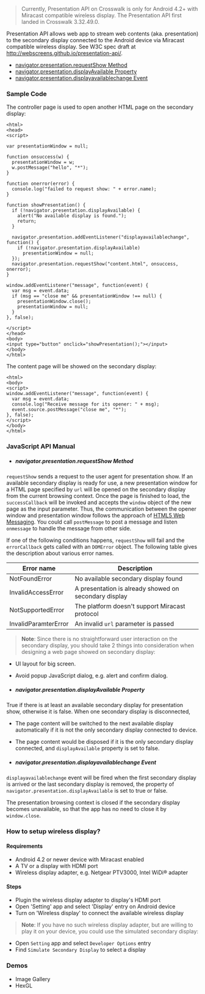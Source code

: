 > Currently, Presentation API on Crosswalk is only for Android 4.2+ with Miracast compatible wireless display. The Presentation API first landed in Crosswalk 3.32.49.0.

Presentation API allows web app to stream web contents (aka. presentation) to the secondary display
connected to the Android device via Miracast compatible  wireless display. See
W3C spec draft at http://webscreens.github.io/presentation-api/.

* [navigator.presentation.requestShow Method](Presentation-api-manual#navigatorpresentationrequestshow-method)
* [navigator.presentation.displayAvailable Property](Presentation-api-manual#navigatorpresentationdisplayavailable-property)
* [navigator.presentation.displayavailablechange Event](Presentation-api-manual#navigatorpresentationdisplayavailablechange-event)

### Sample Code
The controller page is used to open another HTML page on the secondary display:
```
<html>
<head>
<script>

var presentationWindow = null;

function onsuccess(w) {
  presentationWindow = w;
  w.postMessage("hello", "*");
}

function onerror(error) {
  console.log("failed to request show: " + error.name);
}

function showPresentation() {
  if (!navigator.presentation.displayAvailable) {
    alert("No available display is found.");
    return;
  }

  navigator.presentation.addEventListener("displayavailablechange", function() {
    if (!navigator.presentation.displayAvailable)
      presentationWindow = null;
  });
  navigator.presentation.requestShow("content.html", onsuccess, onerror);
}

window.addEventListener("message", function(event) {
  var msg = event.data;
  if (msg == "close me" && presentationWindow !== null) {
    presentationWindow.close();
    presentationWindow = null;
  }
}, false);

</script>
</head>
<body>
<input type="button" onclick="showPresentation();"></input>
</body>
</html>
```

The content page will be showed on the secondary display:
```
<html>
<body>
<script>
window.addEventListener("message", function(event) {
  var msg = event.data;
  console.log("Receive message for its opener: " + msg);
  event.source.postMessage("close me", "*");
}, false);
</script>
</body>
</html>
```
### JavaScript API Manual
* ##### navigator.presentation.requestShow Method

 `requestShow` sends a request to the user agent for presentation show. If an available secondary display is ready for use, a new presentation window for a HTML page specified by `url` will be opened on the secondary display from the current browsing context. Once the page is finished to load, the `successCallback` will be invoked and accepts the `window` object of the new page as the input parameter. Thus, the communication between the opener window and presentation window follows the approach of [HTML5 Web Messaging](http://www.w3.org/TR/webmessaging/). You could call `postMessage` to post a message and listen `onmessage` to handle the message from other side. 

 If one of the following conditions happens, `requestShow` will fail and the
`errorCallback` gets called with an `DOMError` object. The following table gives the description about various error names.

 | Error name | Description |
 -------------|--------------
 | NotFoundError| No available secondary display found |
 | InvalidAccessError | A presentation is already showed on secondary display |
 | NotSupportedError | The platform doesn't support Miracast protocol |
 | InvalidParamterError | An invalid `url` parameter is passed |

> **Note**: Since there is no straightforward user interaction on the secondary display, you should take 2 things into consideration when designing a web page showed on secondary display:
  * UI layout for big screen.
  * Avoid popup JavaScript dialog, e.g. alert and confirm dialog.

* ##### navigator.presentation.displayAvailable Property

 True if there is at least an available secondary display for presentation show, otherwise it is false. When one secondary display is disconnected,
  * The page content will be switched to the next available display automatically if it is not the only secondary display connected to device.
  * The page content would be disposed if it is the only secondary display connected, and `displayAvailable` property is set to false.

* ##### navigator.presentation.displayavailablechange Event

 `displayavailablechange` event will be fired when the first secondary display is arrived or the last secondary display is removed, the property of `navigator.presentation.displayAvailable` is set to true or false.

 The presentation browsing context is closed if the secondary display becomes unavailable, so
that the app has no need to close it by `window.close`.

### How to setup wireless display?
#### Requirements
 * Android 4.2 or newer device with Miracast enabled
 * A TV or a display with HDMI port
 * Wireless display adapter, e.g. Netgear PTV3000, Intel WiDi® adapter

#### Steps
 * Plugin the wireless display adapter to display's HDMI port
 * Open 'Setting' app and select 'Display' entry on Android device
 * Turn on 'Wireless display' to connect the available wireless display

> **Note**: If you have no such wireless display adapter, but are willing to play it on your device, you could use the simulated secondary display:
 * Open `Setting` app and select `Developer Options` entry
 * Find `Simulate Secondary Display` to select a display

### Demos
* Image Gallery
* HexGL